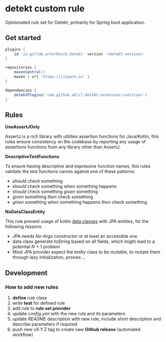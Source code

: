 # detekt custom rule 

Opinionated rule set for Detekt, primarily for Spring boot application.

## Get started

```groovy
plugins {
    id 'io.gitlab.arturbosch.detekt' version '<detekt-version>'
}

repositories {
    mavenCentral()
    maven { url 'https://jitpack.io' }
}

dependencies {
    detektPlugins('com.github.ablil:detekt-extension:<version>')
}
```

## Rules


**UseAssertJOnly**

AssertJ is a rich library with utilities assertion functions for Java/Kotlin, this rules ensure consistency on the codebase
by reporting any usage of assertions functions from any library other than AssertJ.

**DescriptiveTestFunctions**

To ensure having descriptive and expressive function names, this rules validate the test functions names against one of these patterns:
* *should* check something
* *should* check something *when* something happens
* *should* check something *given* something
* *given* something *then* check something
* *given* something *when* something happens *then* check something

**NoDataClassEntity**

This rule prevent usage of kotlin [data classes](https://kotlinlang.org/docs/data-classes.html) with JPA entities, for the following reasons:

* JPA needs *No-Args constructor* or at least an accessible one
* data class generate *toString* based on all fields, which might lead to a potential *N + 1* problem
* Most JPA provider expect the entity class to be *mutable*, to mutate them through lazy initialization, proxies ...

## Development

### How to add new rules

1. **define** rule class
2. write **test** for defined rule
3. add rule to **rule set provider**
4. update *config.yml* with the new rule and its parameters
5. update *README* description with new rule, include short description and describe parameters if required
6. push new vX.Y.Z tag to create new **Github release** (automated workflow)

